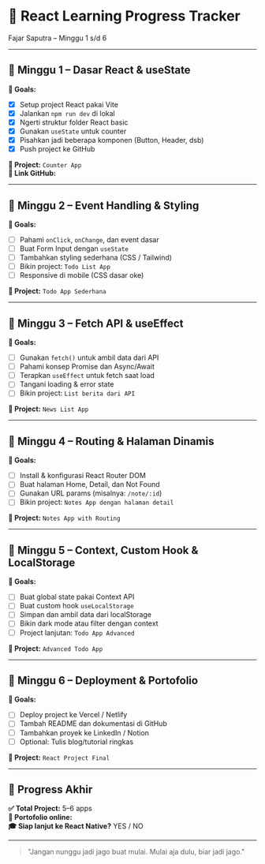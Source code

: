 # 🚀 React Learning Progress Tracker
Fajar Saputra – Minggu 1 s/d 6

---

## 📅 Minggu 1 – Dasar React & useState
**🎯 Goals:**
- [x] Setup project React pakai Vite
- [x] Jalankan `npm run dev` di lokal
- [x] Ngerti struktur folder React basic
- [x] Gunakan `useState` untuk counter
- [x] Pisahkan jadi beberapa komponen (Button, Header, dsb)
- [x] Push project ke GitHub

**🧪 Project:** `Counter App`  
**🔗 Link GitHub:** _<tulis link di sini>_

---

## 📅 Minggu 2 – Event Handling & Styling
**🎯 Goals:**
- [ ] Pahami `onClick`, `onChange`, dan event dasar
- [ ] Buat Form Input dengan `useState`
- [ ] Tambahkan styling sederhana (CSS / Tailwind)
- [ ] Bikin project: `Todo List App`
- [ ] Responsive di mobile (CSS dasar oke)

**🧪 Project:** `Todo App Sederhana`

---

## 📅 Minggu 3 – Fetch API & useEffect
**🎯 Goals:**
- [ ] Gunakan `fetch()` untuk ambil data dari API
- [ ] Pahami konsep Promise dan Async/Await
- [ ] Terapkan `useEffect` untuk fetch saat load
- [ ] Tangani loading & error state
- [ ] Bikin project: `List berita dari API`

**🧪 Project:** `News List App`

---

## 📅 Minggu 4 – Routing & Halaman Dinamis
**🎯 Goals:**
- [ ] Install & konfigurasi React Router DOM
- [ ] Buat halaman Home, Detail, dan Not Found
- [ ] Gunakan URL params (misalnya: `/note/:id`)
- [ ] Bikin project: `Notes App dengan halaman detail`

**🧪 Project:** `Notes App with Routing`

---

## 📅 Minggu 5 – Context, Custom Hook & LocalStorage
**🎯 Goals:**
- [ ] Buat global state pakai Context API
- [ ] Buat custom hook `useLocalStorage`
- [ ] Simpan dan ambil data dari localStorage
- [ ] Bikin dark mode atau filter dengan context
- [ ] Project lanjutan: `Todo App Advanced`

**🧪 Project:** `Advanced Todo App`

---

## 📅 Minggu 6 – Deployment & Portofolio
**🎯 Goals:**
- [ ] Deploy project ke Vercel / Netlify
- [ ] Tambah README dan dokumentasi di GitHub
- [ ] Tambahkan proyek ke LinkedIn / Notion
- [ ] Optional: Tulis blog/tutorial ringkas

**🧪 Project:** `React Project Final`

---

## 🏁 Progress Akhir
**✅ Total Project:** 5–6 apps  
**🔗 Portofolio online:** _<link>_  
**🎓 Siap lanjut ke React Native?** YES / NO

---

> "Jangan nunggu jadi jago buat mulai. Mulai aja dulu, biar jadi jago."

